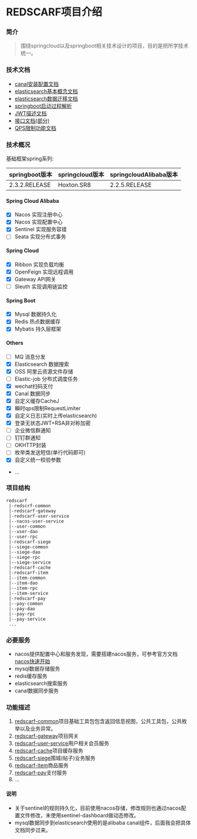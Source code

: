 # REDSCARF项目介绍

### 简介
> 围绕springcloud以及springboot相关技术设计的项目，目的是把所学技术统一。
### 技术文档
* [canal安装配置文档](/doc/canal-es.md)
* [elasticsearch基本概念文档](/doc/elastic/es.md)
* [elasticsearch数据迁移文档](/doc/elastic/es-reindex.md)
* [springboot启动过程解析](/doc/spring/springboot-start.md)
* [JWT描述文档](/doc/jwt.md)
* [接口文档(部分)](/doc/api.md)
* [QPS限制功能文档](/doc/resLimit.md)
### 技术概况

基础框架spring系列:

| springboot版本 | springcloud版本 | springcloudAlibaba版本 |
| ------------- | -------------- | ---------------- |
| 2.3.2.RELEASE | Hoxton.SR8 | 2.2.5.RELEASE |

#### Spring Cloud Alibaba
* [X] Nacos 实现注册中心
* [X] Nacos 实现配置中心
* [X] Sentinel  实现服务容错
* [ ] Seata 实现分布式事务

#### Spring Cloud
* [X] Ribbon 实现负载均衡
* [X] OpenFeign 实现远程调用
* [X] Gateway API网关
* [ ] Sleuth 实现调用链监控

#### Spring Boot
* [X] Mysql 数据持久化
* [X] Redis 热点数据缓存
* [X] Mybatis 持久层框架 

#### Others
* [ ] MQ 消息分发
* [X] Elasticsearch 数据搜索
* [X] OSS 阿里云资源文件存储
* [ ] Elastic-job 分布式调度任务
* [X] wechat扫码支付
* [X] Canal 数据同步
* [X] 自定义缓存CacheJ
* [X] 瞬时qps限制RequestLimiter
* [X] 自定义日志(实时上传elasticsearch)
* [X] 登录无状态JWT+RSA非对称加密
* [ ] 企业微信群通知
* [ ] 钉钉群通知
* [ ] OKHTTP封装
* [ ] 枚举类发送短信(单行代码即可)
* [X] 自定义统一校验参数
* ...


### 项目结构
```
redscarf
 |-redscrf-common
 |-redscarf-gateway
 |-redscarf-user-service
 |--nacos-user-service
 |--user-common
 |--user-dao
 |--user-rpc
 |-redscarf-siege
 |--siege-common
 |--siege-dao
 |--siege-rpc
 |--siege-service
 |-redscarf-cache
 |-redscarf-item
 |--item-common
 |--item-dao
 |--item-rpc
 |--item-service
 |-redscarf-pay
 |--pay-common
 |--pay-dao
 |--pay-rpc
 |--pay-service
 ...
```
### 必要服务
* nacos提供配置中心和服务发现，需要搭建nacos服务，可参考官方文档[nacos快速开始](https://nacos.io/zh-cn/docs/quick-start.html)
* mysql数据存储服务
* redis缓存服务
* elasticsearch搜索服务
* canal数据同步服务

### 功能描述
1. [redscarf-common](/redscarf-common)项目基础工具包包含返回信息视图，公共工具包，公共枚举以及业务异常。
2. [redscarf-gateway](/redscarf-gateway)项目网关
3. [redscarf-user-service](/redscarf-user-service)用户相关会员服务
4. [redscarf-cache](/redscarf-cache)项目缓存服务   
5. [redscarf-siege](/redscarf-siege)围城(帖子)业务服务
6. [redscarf-item](/redscarf-item)商品服务   
6. [redscarf-pay](/redscarf-pay)支付服务   
6. ...

#### 说明
* 关于sentinel的规则持久化，目前使用nacos存储，修改规则也通过nacos配置文件修改，未使用sentinel-dashboard做动态修改。
* mysql数据同步到elasticsearch使用的是alibaba canal组件，后面我会把具体文档同步过来。

